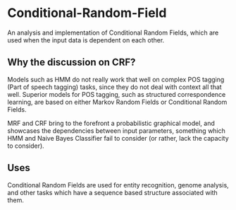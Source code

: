 # Conditional-Random-Field
An analysis and implementation of Conditional Random Fields, which are used when the input data is dependent on each other.


## Why the discussion on CRF?

Models such as HMM do not really work that well on complex POS tagging (Part of speech tagging) tasks, since they do not deal with context all that well. Superior models for POS tagging, such as structured correspondence learning, are based on either Markov Random Fields or Conditional Random Fields.

MRF and CRF bring to the forefront a probabilistic graphical model, and showcases the dependencies between input parameters, something which HMM and Naive Bayes Classifier fail to consider (or rather, lack the capacity to consider).


## Uses

Conditional Random Fields are used for entity recognition, genome analysis, and other tasks which have a sequence based structure associated with them.
